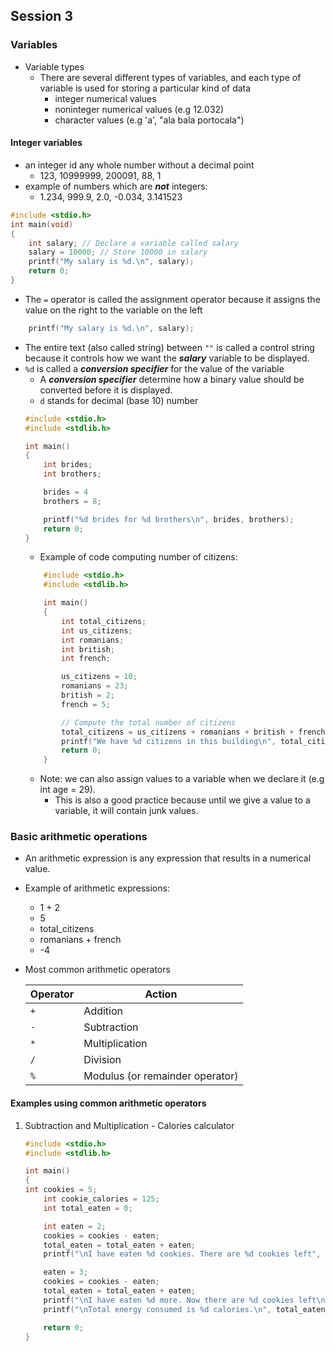 ## Session 3


### Variables

- Variable types
    - There are several different types of variables, and each type of variable is used for storing a particular kind of data
        - integer numerical values
        - noninteger numerical values (e.g 12.032)
        - character values (e.g 'a', "ala bala portocala")


#### **Integer** variables
- an integer id any whole number without a decimal point
    - 123, 10999999, 200091, 88, 1
- example of numbers which are ***not*** integers:
    - 1.234, 999.9, 2.0, -0.034, 3.141523

```c
#include <stdio.h>
int main(void)
{
    int salary; // Declare a variable called salary
    salary = 10000; // Store 10000 in salary
    printf("My salary is %d.\n", salary);
    return 0;
}
```
- The `=` operator is called the assignment operator because it assigns the value on the right to the variable on the left
```c
    printf("My salary is %d.\n", salary);
```
- The entire text (also called string) between `""` is called a control string because it controls how we want the ***salary*** variable to be displayed.
- `%d` is called a ***conversion specifier*** for the value of the variable
    - A ***conversion specifier*** determine how a binary value should be converted before it is displayed.
    - `d` stands for decimal (base 10) number
    ```c
    #include <stdio.h>
    #include <stdlib.h>

    int main()
    {
        int brides;
        int brothers;

        brides = 4
        brothers = 8;

        printf("%d brides for %d brothers\n", brides, brothers);
        return 0;
    }

    ```
    - Example of code computing number of citizens:
    ```c
        #include <stdio.h>
        #include <stdlib.h>

        int main()
        {
            int total_citizens;
            int us_citizens;
            int romanians;
            int british;
            int french;

            us_citizens = 10;
            romanians = 23;
            british = 2;
            french = 5;

            // Compute the total number of citizens
            total_citizens = us_citizens + romanians + british + french;
            printf("We have %d citizens in this building\n", total_citizens);
            return 0;
        }
    ```
    - Note: we can also assign values to a variable when we declare it (e.g int age = 29).
        - This is also a good practice because until we give a value to a variable, it will contain junk values.

### Basic arithmetic operations
- An arithmetic expression is any expression that results in a numerical value.
- Example of arithmetic expressions:
    - 1 + 2
    - 5
    - total_citizens
    - romanians + french
    - -4
- Most common arithmetic operators

    |Operator   | Action          |
    |-----------|-----------------|
    |    `+`    | Addition        |
    |    `-`    | Subtraction     |
    |    `*`    | Multiplication  |
    |    `/`    | Division        |
    |    `%`    | Modulus (or remainder operator)         |


#### Examples using common arithmetic operators

1. Subtraction and Multiplication - Calories calculator

    ```c
    #include <stdio.h>
    #include <stdlib.h>

    int main()
    {
    int cookies = 5;
        int cookie_calories = 125;
        int total_eaten = 0;

        int eaten = 2;
        cookies = cookies - eaten;
        total_eaten = total_eaten + eaten;
        printf("\nI have eaten %d cookies. There are %d cookies left", eaten, cookies);

        eaten = 3;
        cookies = cookies - eaten;
        total_eaten = total_eaten + eaten;
        printf("\nI have eaten %d more. Now there are %d cookies left\n", eaten, cookies);
        printf("\nTotal energy consumed is %d calories.\n", total_eaten * cookie_calories);

        return 0;
    }

    ```